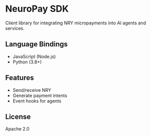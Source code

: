 # NeuroPay SDK

Client library for integrating NRY micropayments into AI agents and services.

## Language Bindings
- JavaScript (Node.js)
- Python (3.8+)

## Features
- Send/receive NRY
- Generate payment intents
- Event hooks for agents

## License
Apache 2.0
